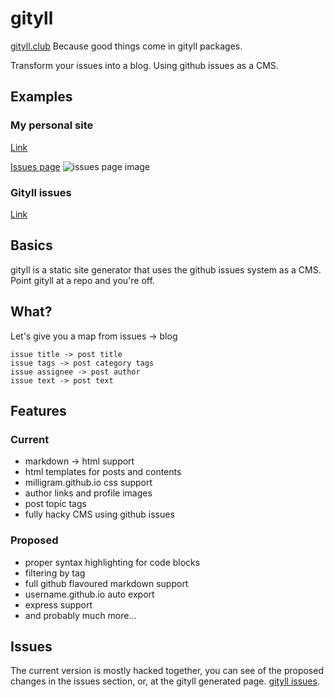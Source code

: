 # gityll
[gityll.club](http://gityll.club/contents.html) Because good things come in gityll packages.

Transform your issues into a blog. Using github issues as a CMS.

## Examples
### My personal site
<a href="http://aranlong.co.uk/contents">Link</a>

<a href="https://github.com/AranScope/test-repo/issues">Issues page</a>
![issues page image](https://i.gyazo.com/3e6e82bf488f3472654f04716403b430.png)

### Gityll issues
<a href="http://gityll.club/contents.html">Link</a>

## Basics
gityll is a static site generator that uses the github issues system as a CMS. Point gityll at a repo and you're off. 

## What?
Let's give you a map from issues -> blog
```
issue title -> post title
issue tags -> post category tags
issue assignee -> post author
issue text -> post text
```

## Features
### Current
- markdown -> html support
- html templates for posts and contents
- milligram.github.io css support
- author links and profile images
- post topic tags
- fully hacky CMS using github issues

### Proposed
- proper syntax highlighting for code blocks
- filtering by tag
- full github flavoured markdown support
- username.github.io auto export
- express support
- and probably much more...

## Issues
The current version is mostly hacked together, you can see of the proposed changes in the issues section, or, at the gityll generated page. <a href="http://aranlong.co.uk/gityllissues">gityll issues</a>.

